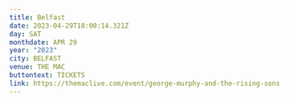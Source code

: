 ```yaml
---
title: Belfast
date: 2023-04-29T18:00:14.321Z
day: SAT
monthdate: APR 29
year: "2023"
city: BELFAST
venue: THE MAC
buttontext: TICKETS
link: https://themaclive.com/event/george-murphy-and-the-rising-sons
---
```

